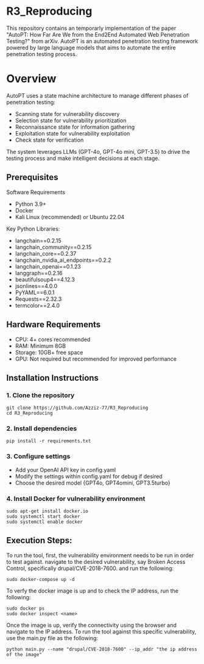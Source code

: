 # R3_Reproducing

This repository contains an temporarly implementation of the paper "AutoPT: How Far Are We from the End2End Automated Web Penetration Testing?" from arXiv. AutoPT is an automated penetration testing framework powered by large language models that aims to automate the entire penetration testing process.

# Overview
AutoPT uses a state machine architecture to manage different phases of penetration testing:

* Scanning state for vulnerability discovery
* Selection state for vulnerability prioritization
* Reconnaissance state for information gathering
* Exploitation state for vulnerability exploitation
* Check state for verification

The system leverages LLMs (GPT-4o, GPT-4o mini, GPT-3.5) to drive the testing process and make intelligent decisions at each stage.


## Prerequisites

Software Requirements

- Python 3.9+
- Docker
- Kali Linux (recommended) or Ubuntu 22.04

Key Python Libraries:

* langchain==0.2.15
* langchain_community==0.2.15
* langchain_core==0.2.37
* langchain_nvidia_ai_endpoints==0.2.2
* langchain_openai==0.1.23
* langgraph==0.2.16
* beautifulsoup4==4.12.3
* jsonlines==4.0.0
* PyYAML==6.0.1
* Requests==2.32.3
* termcolor==2.4.0

## Hardware Requirements

* CPU: 4+ cores recommended
* RAM: Minimum 8GB
* Storage: 10GB+ free space
* GPU: Not required but recommended for improved performance

## Installation Instructions

### 1. Clone the repository
```
git clone https://github.com/Azziz-77/R3_Reproducing
cd R3_Reproducing
```
### 2. Install dependencies
```
pip install -r requirements.txt
```

### 3. Configure settings
* Add your OpenAI API key in config.yaml
* Modify the settings within config.yaml for debug if desired
* Choose the desired model {GPT4o, GPT4omini, GPT3.5turbo}

### 4. Install Docker for vulnerability environment
```
sudo apt-get install docker.io
sudo systemctl start docker
sudo systemctl enable docker
```

## Execution Steps:
To run the tool, first, the vulnerability environment needs to be run in order to test against. navigate to the desired vulnerability, say Broken Access Control, specifically drupal/CVE-2018-7600. and run the following: 
```
sudo docker-compose up -d
```
To verfy the docker image is up and to check the IP address, run the following:
```
sudo docker ps
sudo docker inspect <name>
```

Once the image is up, verify the connectivity using the browser and navigate to the IP address. 
To run the tool against this specific vulnerability, use the main.py file as the following:
```
python main.py --name "drupal/CVE-2018-7600" --ip_addr "the ip address of the image"
```
